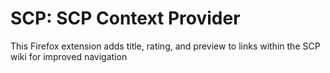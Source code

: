 # SCP: SCP Context Provider

This Firefox extension adds title, rating, and preview to links within the SCP wiki for improved navigation
